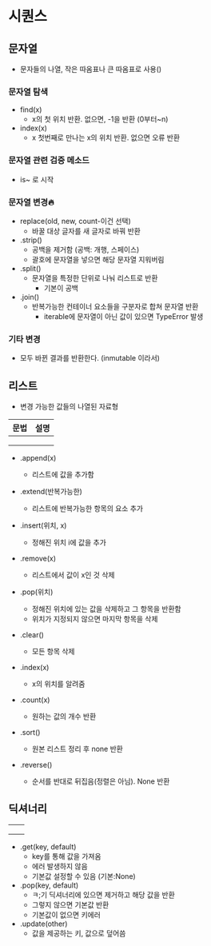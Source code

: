 # 시퀀스



## 문자열

- 문자들의 나열, 작은 따옴표나 큰 따옴표로 사용()



### 문자열 탐색

- find(x)
  - x의 첫 위치 반환. 없으면, -1을 반환 (0부터~n)
- index(x)
  - x 첫번째로 만나는 x의 위치 반환. 없으면 오류 반환

### 문자열 관련 검증 메소드

- is~ 로 시작



### 문자열 변경🔥

- replace(old, new, count-이건 선택)
  - 바꿀 대상 글자를 새 글자로 바꿔 반환
- .strip()
  - 공백을 제거함 (공백: 개행, 스페이스)
  - 괄호에 문자열을 넣으면 해당 문자열 지워버림
- .split()
  - 문자열을 특정한 단위로 나눠 리스트로 반환
    - 기본이 공백 
- .join()
  - 반복가능한 컨테이너 요소들을 구분자로 합쳐 문자열 반환
    - iterable에 문자열이 아닌 값이 있으면 TypeError 발생

### 기타 변경

- 모두 바뀐 결과를 반환한다. (inmutable 이라서)



## 리스트

- 변경 가능한 값들의 나열된 자료형



| 문법 | 설명 |
| ---- | ---- |
|      |      |
|      |      |
|      |      |





- .append(x)
  - 리스트에 값을 추가함
- .extend(반복가능한)
  - 리스트에 반복가능한 항목의 요소 추가
- .insert(위치, x)
  - 정해진 위치 i에 값을 추가
- .remove(x)
  - 리스트에서 값이 x인 것 삭제
- .pop(위치)
  - 정해진 위치에 있는 값을 삭제하고 그 항목을 반환함
  - 위치가 지정되지 않으면 마지막 항목을 삭제
- .clear()
  - 모든 항목 삭제

- .index(x)
  - x의 위치를 알려줌
- .count(x)
  - 원하는 값의 개수 반환
- .sort()
  - 원본 리스트 정리 후 none 반환
- .reverse()
  - 순서를 반대로 뒤집음(정렬은 아님). None 반환



## 딕셔너리

|      |      |
| ---- | ---- |
|      |      |
|      |      |
|      |      |

- .get(key, default)
  - key를 통해 값을 가져옴
  - 에러 발생하지 않음
  - 기본값 설정할 수 있음 (기본:None)
- .pop(key, default)
  - ㅋ;기 딕셔너리에 있으면 제거하고 해당 값을 반환
  - 그렇지 않으면 기본값 반환
  - 기본값이 없으면 키에러
- .update(other)
  - 값을 제공하는 키, 값으로 덮어씀

